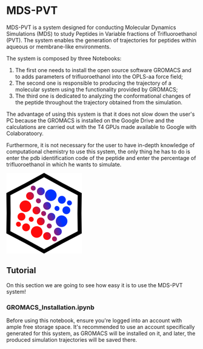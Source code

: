 # MDS-PVT
MDS-PVT is a system designed for conducting Molecular Dynamics Simulations (MDS) to study Peptides in Variable fractions of Trifluoroethanol (PVT).
The system enables the generation of trajectories for peptides within aqueous or membrane-like environments.

The system is composed by three Notebooks:
1.  The first one needs to install the open source software GROMACS and to adds parameters of trifluoroethanol into the OPLS-aa force field;
1.  The second one is responsible to producing the trajectory of a molecular system using the functionality provided by GROMACS;
1.  The third one is dedicated to analyzing the conformational changes of the peptide throughout the trajectory obtained from the simulation.

The advantage of using this system is that it does not slow down the user's PC because the GROMACS is installed on the Google Drive and the calculations are carried out with the T4 GPUs made available to Google with Colaboratoory.

Furthermore, it is not necessary for the user to have in-depth knowledge of computational chemistry to use this system, the only thing he has to do is enter the pdb identification code of the peptide and enter the percentage of trifluoroethanol in which he wants to simulate.

![drawing](other/logo_basic_MDS-PVT.png#center)

## Tutorial
On this section we are going to see how easy it is to use the MDS-PVT system!
### GROMACS_Installation.ipynb
Before using this notebook, ensure you're logged into an account with ample free storage space. It's recommended to use an account specifically generated for this system, as GROMACS will be installed on it, and later, the produced simulation trajectories will be saved there.
